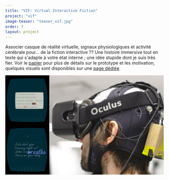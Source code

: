 ```yaml
---
title: "VIF: Virtual Interactive Fiction"
project: "vif"
image-teaser: "teaser_vif.jpg"
order: 7
layout: project
---
```


Associer casque de réalité virtuelle, signaux physiologiques et activité cérébrale pour... de la fiction interactive ?? Une histoire immersive tout en texte qui s'adapte à votre état interne ; une idée stupide dont je suis très fier. Voir le [papier](https://hal.inria.fr/hal-01305799) pour plus de détails sur le prototype et les motivation, quelques visuels sont disponibles sur une [page dédiée](http://phd.jfrey.info/vif/).

![Une histoire interactive en réalité virtuelle qui s'adapte à vos états internes.](/images/vif/teaser_vif_full.jpg)
